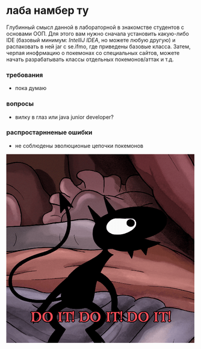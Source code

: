 # лаба намбер ту

Глубинный смысл данной в лабораторной в знакомстве студентов с основами ООП.
Для этого вам нужно сначала установить какую-либо IDE (базовый минимум: _IntelliJ IDEA_, но можете любую другую) и распаковать в ней jar с se.ifmo,
где приведены базовые класса. Затем, черпая инофрмацию о покемонах со специальных сайтов, можете начать разрабатывать классы отдельных покемонов/аттак и т.д.

### требования
- пока думаю

### вопросы
- вилку в глаз или java junior developer?

### распростарнненые ошибки
- не соблюдены эволюционые цепочки покемонов

![luci](../images/luci.gif)
